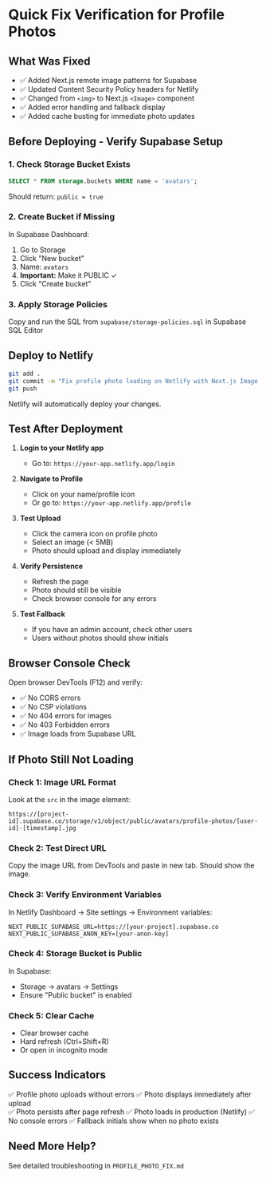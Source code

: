 # Quick Fix Verification for Profile Photos

## What Was Fixed
- ✅ Added Next.js remote image patterns for Supabase
- ✅ Updated Content Security Policy headers for Netlify
- ✅ Changed from `<img>` to Next.js `<Image>` component
- ✅ Added error handling and fallback display
- ✅ Added cache busting for immediate photo updates

## Before Deploying - Verify Supabase Setup

### 1. Check Storage Bucket Exists
```sql
SELECT * FROM storage.buckets WHERE name = 'avatars';
```
Should return: `public = true`

### 2. Create Bucket if Missing
In Supabase Dashboard:
1. Go to Storage
2. Click "New bucket"
3. Name: `avatars`
4. **Important:** Make it PUBLIC ✓
5. Click "Create bucket"

### 3. Apply Storage Policies
Copy and run the SQL from `supabase/storage-policies.sql` in Supabase SQL Editor

## Deploy to Netlify

```bash
git add .
git commit -m "Fix profile photo loading on Netlify with Next.js Image optimization"
git push
```

Netlify will automatically deploy your changes.

## Test After Deployment

1. **Login to your Netlify app**
   - Go to: `https://your-app.netlify.app/login`

2. **Navigate to Profile**
   - Click on your name/profile icon
   - Or go to: `https://your-app.netlify.app/profile`

3. **Test Upload**
   - Click the camera icon on profile photo
   - Select an image (< 5MB)
   - Photo should upload and display immediately

4. **Verify Persistence**
   - Refresh the page
   - Photo should still be visible
   - Check browser console for any errors

5. **Test Fallback**
   - If you have an admin account, check other users
   - Users without photos should show initials

## Browser Console Check

Open browser DevTools (F12) and verify:
- ✅ No CORS errors
- ✅ No CSP violations  
- ✅ No 404 errors for images
- ✅ No 403 Forbidden errors
- ✅ Image loads from Supabase URL

## If Photo Still Not Loading

### Check 1: Image URL Format
Look at the `src` in the image element:
```
https://[project-id].supabase.co/storage/v1/object/public/avatars/profile-photos/[user-id]-[timestamp].jpg
```

### Check 2: Test Direct URL
Copy the image URL from DevTools and paste in new tab. Should show the image.

### Check 3: Verify Environment Variables
In Netlify Dashboard → Site settings → Environment variables:
```
NEXT_PUBLIC_SUPABASE_URL=https://[your-project].supabase.co
NEXT_PUBLIC_SUPABASE_ANON_KEY=[your-anon-key]
```

### Check 4: Storage Bucket is Public
In Supabase:
- Storage → avatars → Settings
- Ensure "Public bucket" is enabled

### Check 5: Clear Cache
- Clear browser cache
- Hard refresh (Ctrl+Shift+R)
- Or open in incognito mode

## Success Indicators

✅ Profile photo uploads without errors
✅ Photo displays immediately after upload  
✅ Photo persists after page refresh
✅ Photo loads in production (Netlify)
✅ No console errors
✅ Fallback initials show when no photo exists

## Need More Help?

See detailed troubleshooting in `PROFILE_PHOTO_FIX.md`
